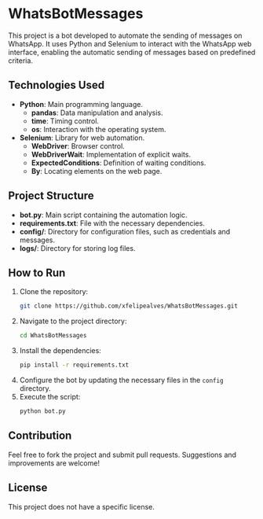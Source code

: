 # WhatsBotMessages

This project is a bot developed to automate the sending of messages on WhatsApp. It uses Python and Selenium to interact with the WhatsApp web interface, enabling the automatic sending of messages based on predefined criteria.

## Technologies Used

- **Python**: Main programming language.
  - **pandas**: Data manipulation and analysis.
  - **time**: Timing control.
  - **os**: Interaction with the operating system.
- **Selenium**: Library for web automation.
  - **WebDriver**: Browser control.
  - **WebDriverWait**: Implementation of explicit waits.
  - **ExpectedConditions**: Definition of waiting conditions.
  - **By**: Locating elements on the web page.

## Project Structure

- **bot.py**: Main script containing the automation logic.
- **requirements.txt**: File with the necessary dependencies.
- **config/**: Directory for configuration files, such as credentials and messages.
- **logs/**: Directory for storing log files.

## How to Run

1. Clone the repository:
    ```bash
    git clone https://github.com/xfelipealves/WhatsBotMessages.git
    ```
2. Navigate to the project directory:
    ```bash
    cd WhatsBotMessages
    ```
3. Install the dependencies:
    ```bash
    pip install -r requirements.txt
    ```
4. Configure the bot by updating the necessary files in the `config` directory.
5. Execute the script:
    ```bash
    python bot.py
    ```

## Contribution

Feel free to fork the project and submit pull requests. Suggestions and improvements are welcome!

## License

This project does not have a specific license.
